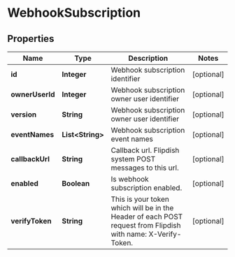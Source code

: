 
# WebhookSubscription

## Properties
Name | Type | Description | Notes
------------ | ------------- | ------------- | -------------
**id** | **Integer** | Webhook subscription identifier |  [optional]
**ownerUserId** | **Integer** | Webhook subscription owner user identifier |  [optional]
**version** | **String** | Webhook subscription owner user identifier |  [optional]
**eventNames** | **List&lt;String&gt;** | Webhook subscription event names |  [optional]
**callbackUrl** | **String** | Callback url. Flipdish system POST messages to this url. |  [optional]
**enabled** | **Boolean** | Is webhook subscription enabled. |  [optional]
**verifyToken** | **String** | This is your token which will be in the Header of each POST request from Flipdish with name: X-Verify-Token. |  [optional]



